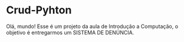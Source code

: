 # Crud-Pyhton
Olá, mundo! Esse é um projeto da aula de Introdução a Computação, o objetivo é entregarmos um SISTEMA DE DENÚNCIA. 